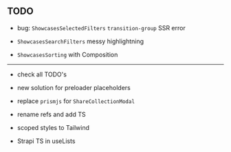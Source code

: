 ## TODO

- bug: `ShowcasesSelectedFilters` `transition-group` SSR error

- `ShowcasesSearchFilters` messy highlightning
- `ShowcasesSorting` with Composition

---

- check all TODO's
- new solution for preloader placeholders
- replace `prismjs` for `ShareCollectionModal`

- rename refs and add TS
- scoped styles to Tailwind

- Strapi TS in useLists